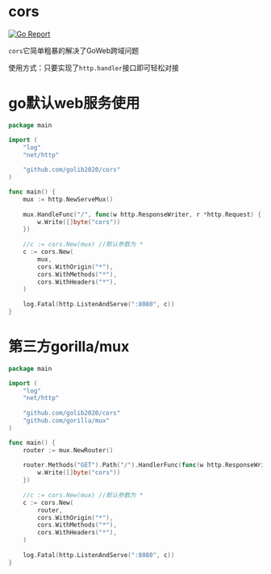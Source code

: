 # cors

[![Go Report](https://goreportcard.com/badge/github.com/golib2020/cors)](https://goreportcard.com/report/github.com/golib2020/cors)

`cors`它简单粗暴的解决了GoWeb跨域问题

使用方式：只要实现了`http.handler`接口即可轻松对接

# go默认web服务使用

```go
package main

import (
    "log"
    "net/http"
    
    "github.com/golib2020/cors"
)

func main() {
    mux := http.NewServeMux()
    
    mux.HandleFunc("/", func(w http.ResponseWriter, r *http.Request) {
        w.Write([]byte("cors"))
    })
    
    //c := cors.New(mux) //默认参数为 *
    c := cors.New(
        mux,
        cors.WithOrigin("*"),
        cors.WithMethods("*"),
        cors.WithHeaders("*"),
    )
    
    log.Fatal(http.ListenAndServe(":8080", c))
}
```

# 第三方gorilla/mux

```go
package main

import (
    "log"
    "net/http"
    
    "github.com/golib2020/cors"
    "github.com/gorilla/mux"
)

func main() {
    router := mux.NewRouter()
    
    router.Methods("GET").Path("/").HandlerFunc(func(w http.ResponseWriter, r *http.Request) {
        w.Write([]byte("cors"))
    })
    
    //c := cors.New(mux) //默认参数为 *
    c := cors.New(
        router,
        cors.WithOrigin("*"),
        cors.WithMethods("*"),
        cors.WithHeaders("*"),
    )
    
    log.Fatal(http.ListenAndServe(":8080", c))
}
```
